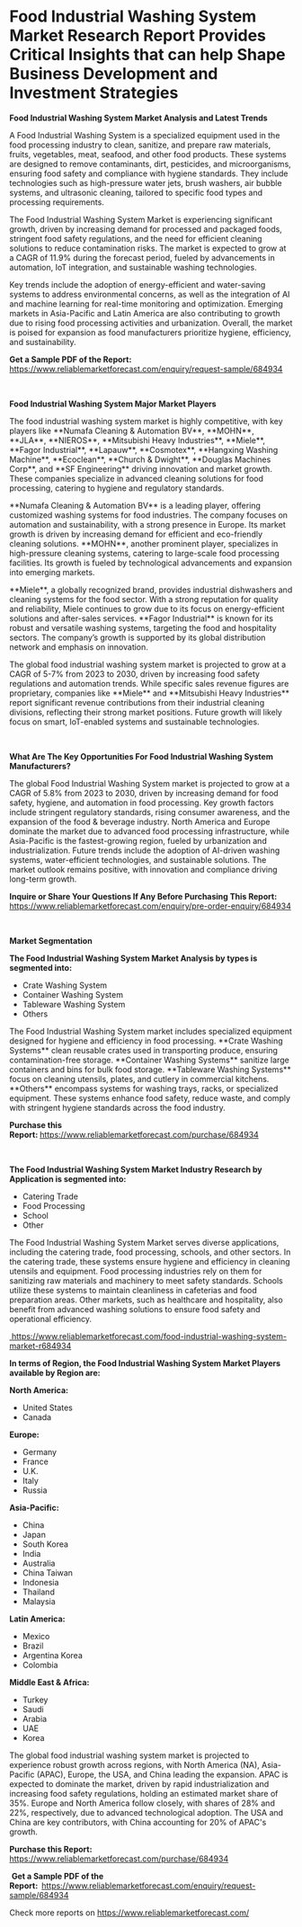 <p><h1>Food Industrial Washing System Market Research Report Provides Critical Insights that can help Shape Business Development and Investment Strategies</h1></p><p><strong>Food Industrial Washing System Market Analysis and Latest Trends</strong></p>
<p><p>A Food Industrial Washing System is a specialized equipment used in the food processing industry to clean, sanitize, and prepare raw materials, fruits, vegetables, meat, seafood, and other food products. These systems are designed to remove contaminants, dirt, pesticides, and microorganisms, ensuring food safety and compliance with hygiene standards. They include technologies such as high-pressure water jets, brush washers, air bubble systems, and ultrasonic cleaning, tailored to specific food types and processing requirements.</p><p>The Food Industrial Washing System Market is experiencing significant growth, driven by increasing demand for processed and packaged foods, stringent food safety regulations, and the need for efficient cleaning solutions to reduce contamination risks. The market is expected to grow at a CAGR of 11.9% during the forecast period, fueled by advancements in automation, IoT integration, and sustainable washing technologies.</p><p>Key trends include the adoption of energy-efficient and water-saving systems to address environmental concerns, as well as the integration of AI and machine learning for real-time monitoring and optimization. Emerging markets in Asia-Pacific and Latin America are also contributing to growth due to rising food processing activities and urbanization. Overall, the market is poised for expansion as food manufacturers prioritize hygiene, efficiency, and sustainability.</p></p>
<p><strong>Get a Sample PDF of the Report:&nbsp;</strong> <a href="https://www.reliablemarketforecast.com/enquiry/request-sample/684934?utm_campaign=1097&utm_medium=2&utm_source=Github&utm_content=ia&utm_term=20012025&utm_id=food-industrial-washing-system">https://www.reliablemarketforecast.com/enquiry/request-sample/684934</a></p>
<p>&nbsp;</p>
<p><strong>Food Industrial Washing System Major Market Players</strong></p>
<p><p>The food industrial washing system market is highly competitive, with key players like **Numafa Cleaning & Automation BV**, **MOHN**, **JLA**, **NIEROS**, **Mitsubishi Heavy Industries**, **Miele**, **Fagor Industrial**, **Lapauw**, **Cosmotex**, **Hangxing Washing Machine**, **Ecoclean**, **Church & Dwight**, **Douglas Machines Corp**, and **SF Engineering** driving innovation and market growth. These companies specialize in advanced cleaning solutions for food processing, catering to hygiene and regulatory standards.</p><p>**Numafa Cleaning & Automation BV** is a leading player, offering customized washing systems for food industries. The company focuses on automation and sustainability, with a strong presence in Europe. Its market growth is driven by increasing demand for efficient and eco-friendly cleaning solutions. **MOHN**, another prominent player, specializes in high-pressure cleaning systems, catering to large-scale food processing facilities. Its growth is fueled by technological advancements and expansion into emerging markets.</p><p>**Miele**, a globally recognized brand, provides industrial dishwashers and cleaning systems for the food sector. With a strong reputation for quality and reliability, Miele continues to grow due to its focus on energy-efficient solutions and after-sales services. **Fagor Industrial** is known for its robust and versatile washing systems, targeting the food and hospitality sectors. The company’s growth is supported by its global distribution network and emphasis on innovation.</p><p>The global food industrial washing system market is projected to grow at a CAGR of 5-7% from 2023 to 2030, driven by increasing food safety regulations and automation trends. While specific sales revenue figures are proprietary, companies like **Miele** and **Mitsubishi Heavy Industries** report significant revenue contributions from their industrial cleaning divisions, reflecting their strong market positions. Future growth will likely focus on smart, IoT-enabled systems and sustainable technologies.</p></p>
<p>&nbsp;</p>
<p><strong>What Are The Key Opportunities For Food Industrial Washing System Manufacturers?</strong></p>
<p><p>The global Food Industrial Washing System market is projected to grow at a CAGR of 5.8% from 2023 to 2030, driven by increasing demand for food safety, hygiene, and automation in food processing. Key growth factors include stringent regulatory standards, rising consumer awareness, and the expansion of the food & beverage industry. North America and Europe dominate the market due to advanced food processing infrastructure, while Asia-Pacific is the fastest-growing region, fueled by urbanization and industrialization. Future trends include the adoption of AI-driven washing systems, water-efficient technologies, and sustainable solutions. The market outlook remains positive, with innovation and compliance driving long-term growth.</p></p>
<p><strong>Inquire or Share Your Questions If Any Before Purchasing This Report:</strong> <a href="https://www.reliablemarketforecast.com/enquiry/pre-order-enquiry/684934?utm_campaign=1097&utm_medium=2&utm_source=Github&utm_content=ia&utm_term=20012025&utm_id=food-industrial-washing-system">https://www.reliablemarketforecast.com/enquiry/pre-order-enquiry/684934</a></p>
<p>&nbsp;</p>
<p><strong>Market Segmentation</strong></p>
<p><strong>The Food Industrial Washing System Market Analysis by types is segmented into:</strong></p>
<p><ul><li>Crate Washing System</li><li>Container Washing System</li><li>Tableware Washing System</li><li>Others</li></ul></p>
<p><p>The Food Industrial Washing System market includes specialized equipment designed for hygiene and efficiency in food processing. **Crate Washing Systems** clean reusable crates used in transporting produce, ensuring contamination-free storage. **Container Washing Systems** sanitize large containers and bins for bulk food storage. **Tableware Washing Systems** focus on cleaning utensils, plates, and cutlery in commercial kitchens. **Others** encompass systems for washing trays, racks, or specialized equipment. These systems enhance food safety, reduce waste, and comply with stringent hygiene standards across the food industry.</p></p>
<p><strong>Purchase this Report:&nbsp;</strong><a href="https://www.reliablemarketforecast.com/purchase/684934?utm_campaign=1097&utm_medium=2&utm_source=Github&utm_content=ia&utm_term=20012025&utm_id=food-industrial-washing-system">https://www.reliablemarketforecast.com/purchase/684934</a></p>
<p>&nbsp;</p>
<p><strong>The Food Industrial Washing System Market Industry Research by Application is segmented into:</strong></p>
<p><ul><li>Catering Trade</li><li>Food Processing</li><li>School</li><li>Other</li></ul></p>
<p><p>The Food Industrial Washing System Market serves diverse applications, including the catering trade, food processing, schools, and other sectors. In the catering trade, these systems ensure hygiene and efficiency in cleaning utensils and equipment. Food processing industries rely on them for sanitizing raw materials and machinery to meet safety standards. Schools utilize these systems to maintain cleanliness in cafeterias and food preparation areas. Other markets, such as healthcare and hospitality, also benefit from advanced washing solutions to ensure food safety and operational efficiency.</p></p>
<p><a href="https://www.reliablemarketforecast.com/food-industrial-washing-system-market-r684934?utm_campaign=1097&utm_medium=2&utm_source=Github&utm_content=ia&utm_term=20012025&utm_id=food-industrial-washing-system">&nbsp;https://www.reliablemarketforecast.com/food-industrial-washing-system-market-r684934</a></p>
<p><strong>In terms of Region, the Food Industrial Washing System Market Players available by Region are:</strong></p>
<p>
    <p> <strong> North America: </strong>
        <ul>
            <li>United States</li>
            <li>Canada</li>
        </ul>
        </p> 
    <p> <strong> Europe: </strong>
        <ul>
            <li>Germany</li>
            <li>France</li>
            <li>U.K.</li>
            <li>Italy</li>
            <li>Russia</li>
        </ul>
        </p> 
    <p> <strong> Asia-Pacific: </strong>
        <ul>
            <li>China</li>
            <li>Japan</li>
            <li>South Korea</li>
            <li>India</li>
            <li>Australia</li>
            <li>China Taiwan</li>
            <li>Indonesia</li>
            <li>Thailand</li>
            <li>Malaysia</li>
        </ul>
        </p> 
    <p> <strong> Latin America: </strong>
        <ul>
            <li>Mexico</li>
            <li>Brazil</li>
            <li>Argentina Korea</li>
            <li>Colombia</li>
        </ul>
        </p> 
    <p> <strong> Middle East & Africa: </strong>
        <ul>
            <li>Turkey</li>
            <li>Saudi</li>
            <li>Arabia</li>
            <li>UAE</li>
            <li>Korea</li>
        </ul>
    </p>
    </p>
<p><p>The global food industrial washing system market is projected to experience robust growth across regions, with North America (NA), Asia-Pacific (APAC), Europe, the USA, and China leading the expansion. APAC is expected to dominate the market, driven by rapid industrialization and increasing food safety regulations, holding an estimated market share of 35%. Europe and North America follow closely, with shares of 28% and 22%, respectively, due to advanced technological adoption. The USA and China are key contributors, with China accounting for 20% of APAC's growth.</p></p>
<p><strong>Purchase this Report: </strong><a href="https://www.reliablemarketforecast.com/purchase/684934?utm_campaign=1097&utm_medium=2&utm_source=Github&utm_content=ia&utm_term=20012025&utm_id=food-industrial-washing-system">https://www.reliablemarketforecast.com/purchase/684934</a></p>
<p>&nbsp;<strong>Get a Sample PDF of the Report:&nbsp;&nbsp;</strong><a href="https://www.reliablemarketforecast.com/enquiry/request-sample/684934?utm_campaign=1097&utm_medium=2&utm_source=Github&utm_content=ia&utm_term=20012025&utm_id=food-industrial-washing-system">https://www.reliablemarketforecast.com/enquiry/request-sample/684934</a></p>
<p><strong></strong></p>
<p>Check more reports on <a href="https://www.reliablemarketforecast.com/?utm_campaign=1097&utm_medium=2&utm_source=Github&utm_content=ia&utm_term=20012025&utm_id=food-industrial-washing-system">https://www.reliablemarketforecast.com/</a></p>